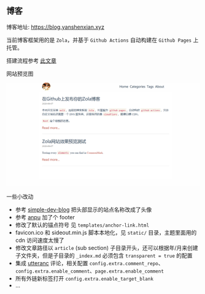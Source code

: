 ## 博客

博客地址: https://blog.yanshenxian.xyz

当前博客框架用的是 `Zola`，并基于 `Github Actions` 自动构建在 `Github Pages` 上托管。

搭建流程参考 [此文章](https://blog.yanshenxian.xyz/article/build-and-deploy-zola-on-github-pages/)

网站预览图

![home](screenshot/home.bmp)

一些小改动

- 参考 [simple-dev-blog](https://www.getzola.org/themes/simple-dev-blog/) 把头部显示的站点名称改成了头像
- 参考 [anpu](https://www.getzola.org/themes/anpu/) 加了个 footer
- 修改了默认的锚点符号 见 `templates/anchor-link.html`
- favicon.ico 和 sideout.min.js 脚本本地化，见 `static/` 目录，主题里面用的 cdn 访问速度太慢了
- 修改文章路径以 `article` (sub section) 子目录开头，还可以根据年/月来创建子文件夹，但是子目录的 `_index.md` 必须包含 `transparent = true` 的配置
- 集成 [utteranc](https://utteranc.es/) 评论，相关配置 `config.extra.comment_repo`、`config.extra.enable_comment`、`page.extra.enable_comment`
- 所有外链新标签打开 `config.extra.enable_target_blank`
- ...
